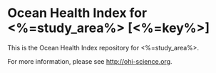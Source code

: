# Ocean Health Index for <%=study_area%> [<%=key%>]

This is the Ocean Health Index repository for <%=study_area%>. 

For more information, please see http://ohi-science.org.

